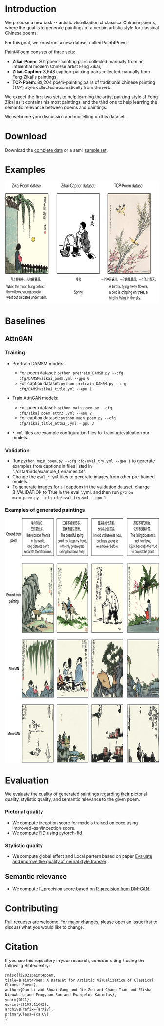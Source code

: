 # Introduction

We propose a new task -- artistic visualization of classical Chinese poems, where the goal is to generate paintings of a certain artistic style for classical Chinese poems. 

For this goal, we construct a new dataset called Paint4Poem. 

Paint4Poem consists of three sets: 
- **Zikai-Poem**: 301 poem-painting pairs collected manually from an influential modern Chinese artist Feng Zikai, 
- **Zikai-Caption**: 3,648 caption-painting pairs collected manually from Feng Zikai's paintings, 
- **TCP-Poem**: 89,204 poem-painting pairs of traditional Chinese painting (TCP) style collected automatically from the web.

We expect the first two sets to help learning the artist painting style of Feng Zikai as it contains his most paintings, and the third one to help learning the semantic relevance between poems and paintings. 

We welcome your discussion and modelling on this dataset.

# Download

Download the [complete data](https://drive.google.com/drive/folders/1ySx3xTq1Lzay6N-2qvqkar9TUkV2eR8q?usp=sharing) or a samll [sample set](https://drive.google.com/file/d/1iJ8WApTiVGznkU2qXcdycZjrQGYxUoOT/view?usp=sharing).

# Examples

<img src="dataset-4-examples.png" width="800px" height="400px"/>


# Baselines

## AttnGAN

### Training
- Pre-train DAMSM models:
  - For poem dataset: `python pretrain_DAMSM.py --cfg cfg/DAMSM/zikai_poem.yml --gpu 0`
  - For caption dataset: `python pretrain_DAMSM.py --cfg cfg/DAMSM/zikai_title.yml --gpu 1`
 
- Train AttnGAN models:
  - For poem dataset: `python main_poem.py --cfg cfg/zikai_poem_attn2_.yml --gpu 2`
  - For caption dataset: `python main_poem.py --cfg cfg/zikai_title_attn2_.yml --gpu 3`

- `*.yml` files are example configuration files for training/evaluation our models.

### Validation
- Run `python main_poem.py --cfg cfg/eval_try.yml --gpu 1` to generate examples from captions in files listed in "./data/birds/example_filenames.txt".  
- Change the `eval_*.yml` files to generate images from other pre-trained models.
- To generate images for all captions in the validation dataset, change B_VALIDATION to True in the eval_*.yml. and then run `python main_poem.py --cfg cfg/eval_try.yml --gpu 1`


### Examples of generated paintings
<img src="exp-benchmark.png" width="900px" height="800px"/>


# Evaluation
We evaluate the quality of generated paintings regarding their pictorial quality, stylistic quality, and semantic relevance to the given poem.

### Pictorial quality
- We compute inception score for models trained on coco using [improved-gan/inception_score](https://github.com/openai/improved-gan/tree/master/inception_score).
- We compute FID using [pytorch-fid](https://github.com/mseitzer/pytorch-fid).

### Stylistic quality
- We compute global effect and Local partern based on paper [Evaluate and improve the quality of neural style transfer](https://www.sciencedirect.com/science/article/abs/pii/S1077314221000473#!).

## Semantic relevance
- We compute R_precision score based on [R-precision from DM-GAN](https://github.com/MinfengZhu/DM-GAN/blob/master/code/trainer.py).



# Contributing
Pull requests are welcome. For major changes, please open an issue first to discuss what you would like to change.


# Citation
If you use this repository in your research, consider citing it using the following Bibtex entry:

```
@misc{li2021paint4poem,
title={Paint4Poem: A Dataset for Artistic Visualization of Classical Chinese Poems},
author={Dan Li and Shuai Wang and Jie Zou and Chang Tian and Elisha Nieuwburg and Fengyuan Sun and Evangelos Kanoulas},
year={2021},
eprint={2109.11682},
archivePrefix={arXiv},
primaryClass={cs.CV}
}
```
